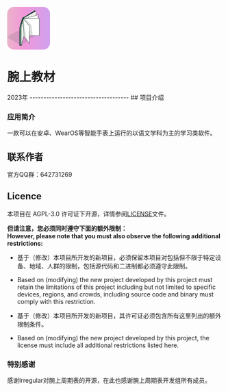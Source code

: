 <img src="https://github.com/DaoChuanXS/WearNextBook/blob/main/res/logo.png" width="100px"/></p>
<h1 >腕上教材</h1>
2023年
------------------------------------
## 项目介绍

### 应用简介

一款可以在安卓、WearOS等智能手表上运行的以语文学科为主的学习类软件。



## 联系作者
官方QQ群：642731269
## Licence

本项目在 AGPL-3.0 许可证下开源，详情参阅[LICENSE](https://github.com/Irregular2333/WearElements/blob/main/LICENSE)文件。

**但请注意，您必须同时遵守下面的额外限制：**
<br>
**However, please note that you must also observe the following additional restrictions:**

- 基于（修改）本项目所开发的新项目，必须保留本项目对包括但不限于特定设备、地域、人群的限制，包括源代码和二进制都必须遵守此限制。
- Based on (modifying) the new project developed by this project must retain the limitations of this project including but not limited to specific devices, regions, and crowds, including source code and binary must comply with this restriction.

- 基于（修改）本项目所开发的新项目，其许可证必须包含所有这里列出的额外限制条件。
- Based on (modifying) the new project developed by this project, the license must include all additional restrictions listed here.


</p>

### 特别感谢
感谢Irregular对腕上周期表的开源，在此也感谢腕上周期表开发组所有成员。


